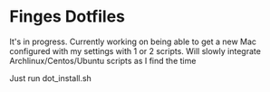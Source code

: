 # Finges Dotfiles
It's in progress. Currently working on being able to get a new Mac configured with my settings with 1 or 2 scripts. Will slowly integrate Archlinux/Centos/Ubuntu scripts as I find the time

Just run dot_install.sh
